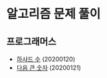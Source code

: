 # 알고리즘 문제 풀이

## 프로그래머스
- [하샤드 수](https://github.com/preludezdev/Algorithm/blob/master/src/main/java/programmers/week1/%ED%95%98%EC%83%A4%EB%93%9C%EC%88%98/Solution.kt) (20200120)
- [다음 큰 숫자](https://github.com/preludezdev/Algorithm/blob/master/src/main/java/programmers/week1/%EB%8B%A4%EC%9D%8C%ED%81%B0%EC%88%AB%EC%9E%90/Solution.java) (20200121)
